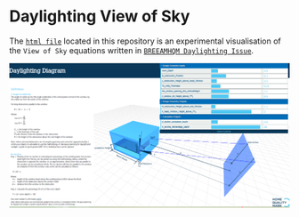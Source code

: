# Daylighting View of Sky

The [`html file`](https://github.com/JulesBuh/threeD.js/blob/master/indexLight.html) located in this repository is an experimental visualisation of the `View of Sky` equations written in [`BREEAM`](https://www.breeam.com/projects/)[`HQM Daylighting Issue`](http://www.homequalitymark.com/standard).

![Screenshot](thumbnailPreview.png) 
